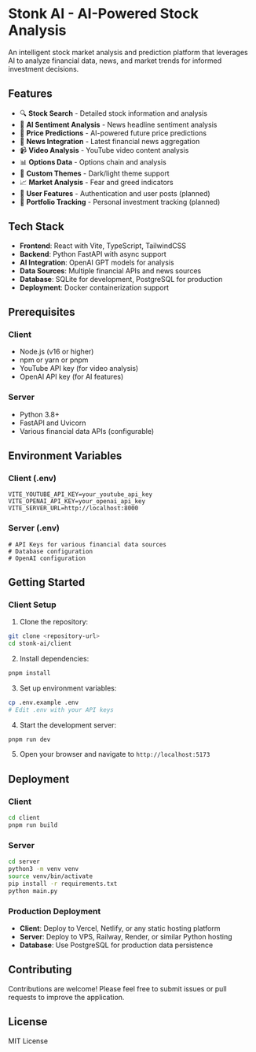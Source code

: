 # Stonk AI - AI-Powered Stock Analysis

An intelligent stock market analysis and prediction platform that leverages AI to analyze financial data, news, and market trends for informed investment decisions.

## Features

- 🔍 **Stock Search** - Detailed stock information and analysis
- 🤖 **AI Sentiment Analysis** - News headline sentiment analysis
- 🔮 **Price Predictions** - AI-powered future price predictions
- 📰 **News Integration** - Latest financial news aggregation
- 📹 **Video Analysis** - YouTube video content analysis
- 📊 **Options Data** - Options chain and analysis
- 🎨 **Custom Themes** - Dark/light theme support
- 📈 **Market Analysis** - Fear and greed indicators
- 👥 **User Features** - Authentication and user posts (planned)
- 💼 **Portfolio Tracking** - Personal investment tracking (planned)

## Tech Stack

- **Frontend**: React with Vite, TypeScript, TailwindCSS
- **Backend**: Python FastAPI with async support
- **AI Integration**: OpenAI GPT models for analysis
- **Data Sources**: Multiple financial APIs and news sources
- **Database**: SQLite for development, PostgreSQL for production
- **Deployment**: Docker containerization support

## Prerequisites

### Client
- Node.js (v16 or higher)
- npm or yarn or pnpm
- YouTube API key (for video analysis)
- OpenAI API key (for AI features)

### Server
- Python 3.8+
- FastAPI and Uvicorn
- Various financial data APIs (configurable)

## Environment Variables

### Client (.env)
```env
VITE_YOUTUBE_API_KEY=your_youtube_api_key
VITE_OPENAI_API_KEY=your_openai_api_key
VITE_SERVER_URL=http://localhost:8000
```

### Server (.env)
```env
# API Keys for various financial data sources
# Database configuration
# OpenAI configuration
```

## Getting Started

### Client Setup

1. Clone the repository:
```bash
git clone <repository-url>
cd stonk-ai/client
```

2. Install dependencies:
```bash
pnpm install
```

3. Set up environment variables:
```bash
cp .env.example .env
# Edit .env with your API keys
```

4. Start the development server:
```bash
pnpm run dev
```

5. Open your browser and navigate to `http://localhost:5173`

## Deployment

### Client
```bash
cd client
pnpm run build
```

### Server
```bash
cd server
python3 -m venv venv
source venv/bin/activate
pip install -r requirements.txt
python main.py
```

### Production Deployment

- **Client**: Deploy to Vercel, Netlify, or any static hosting platform
- **Server**: Deploy to VPS, Railway, Render, or similar Python hosting
- **Database**: Use PostgreSQL for production data persistence

## Contributing

Contributions are welcome! Please feel free to submit issues or pull requests to improve the application.

## License

MIT License
